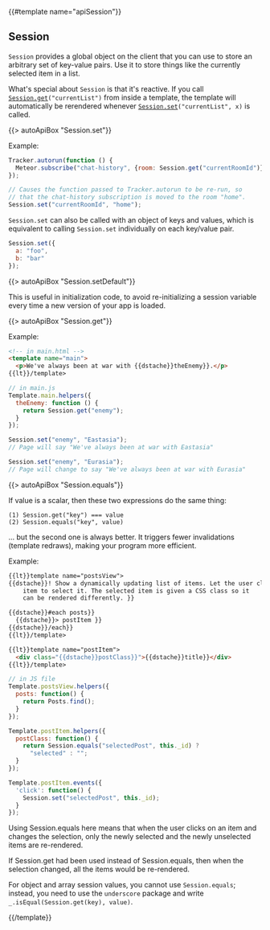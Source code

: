 {{#template name="apiSession"}}


<h2 id="session"><span>Session</span></h2>

`Session` provides a global object on the client that you can use to
store an arbitrary set of key-value pairs. Use it to store things like
the currently selected item in a list.

What's special about `Session` is that it's reactive. If
you call [`Session.get`](#session_get)`("currentList")`
from inside a template, the template will automatically be rerendered
whenever [`Session.set`](#session_set)`("currentList", x)` is called.

{{> autoApiBox "Session.set"}}

Example:

```js
Tracker.autorun(function () {
  Meteor.subscribe("chat-history", {room: Session.get("currentRoomId")});
});

// Causes the function passed to Tracker.autorun to be re-run, so
// that the chat-history subscription is moved to the room "home".
Session.set("currentRoomId", "home");
```

`Session.set` can also be called with an object of keys and values, which is
equivalent to calling `Session.set` individually on each key/value pair.

```js
Session.set({
  a: "foo",
  b: "bar"
});
```

{{> autoApiBox "Session.setDefault"}}

This is useful in initialization code, to avoid re-initializing a session
variable every time a new version of your app is loaded.

{{> autoApiBox "Session.get"}}

Example:

```html
<!-- in main.html -->
<template name="main">
  <p>We've always been at war with {{dstache}}theEnemy}}.</p>
{{lt}}/template>
```

```js
// in main.js
Template.main.helpers({
  theEnemy: function () {
    return Session.get("enemy");
  }
});

Session.set("enemy", "Eastasia");
// Page will say "We've always been at war with Eastasia"

Session.set("enemy", "Eurasia");
// Page will change to say "We've always been at war with Eurasia"
```


{{> autoApiBox "Session.equals"}}

If value is a scalar, then these two expressions do the same thing:

    (1) Session.get("key") === value
    (2) Session.equals("key", value)

... but the second one is always better. It triggers fewer invalidations
(template redraws), making your program more efficient.

Example:

```html
{{lt}}template name="postsView">
{{dstache}}! Show a dynamically updating list of items. Let the user click on an
    item to select it. The selected item is given a CSS class so it
    can be rendered differently. }}

{{dstache}}#each posts}}
  {{dstache}}> postItem }}
{{dstache}}/each}}
{{lt}}/template>

{{lt}}template name="postItem">
  <div class="{{dstache}}postClass}}">{{dstache}}title}}</div>
{{lt}}/template>
```

```js
// in JS file
Template.postsView.helpers({
  posts: function() {
    return Posts.find();
  }
});

Template.postItem.helpers({
  postClass: function() {
    return Session.equals("selectedPost", this._id) ?
      "selected" : "";
  }
});

Template.postItem.events({
  'click': function() {
    Session.set("selectedPost", this._id);
  }
});
```

Using Session.equals here means that when the user clicks
on an item and changes the selection, only the newly selected
and the newly unselected items are re-rendered.

If Session.get had been used instead of Session.equals, then
when the selection changed, all the items would be re-rendered.

For object and array session values, you cannot use `Session.equals`; instead,
you need to use the `underscore` package and write
`_.isEqual(Session.get(key), value)`.

{{/template}}